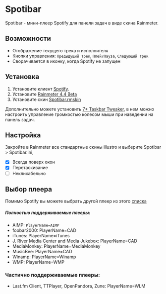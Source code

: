 # Spotibar

Spotibar - мини-плеер Spotify для панели задач в виде скина Rainmeter.

## Возможности

* Отображение текущего трека и исполнителя
* Кнопки управления:  `Предыдущий трек`, `Плей/Пауза`, `Следующий трек`
* Сворачивается в иконку, когда Spotify не запущен

## Установка

1. Установите клиент [Spotify](https://spotify.com/ru-ru/download/windows).
2. Установите [Rainmeter 4.4 Beta](https://rainmeter.net)
3. Установите скин [Spotibar.rmskin](http)

Дополнительно можете установить [7+ Taskbar Tweaker](https://rammichael.com/7-taskbar-tweaker), в нем можно настроить управление громкостью колесом мыши при наведении на панель задач.

## Настройка

Закройте в Rainmeter все стандартные скины illustro и выберите Spotibar > Spotibar.ini, 
* [x] Всегда поверх окон
* [x] Перетаскивание
* [ ] Некликабельно

## Выбор плеера

Помимо Spotify вы можете выбрать другой плеер из этого [списка](https://docs.rainmeter.net/manual/measures/nowplaying)

##### Полностью поддерживаемые плееры:
* AIMP: `PlayerName=AIMP`
* foobar2000: PlayerName=CAD
* iTunes: PlayerName=iTunes
* J. River Media Center and Media Jukebox: PlayerName=CAD
* MediaMonkey: PlayerName=MediaMonkey
* MusicBee: PlayerName=CAD
* Winamp: PlayerName=Winamp
* WMP: PlayerName=WMP

### Частично поддерживаемые плееры:
* Last.fm Client, TTPlayer, OpenPandora, Zune: PlayerName=WLM

